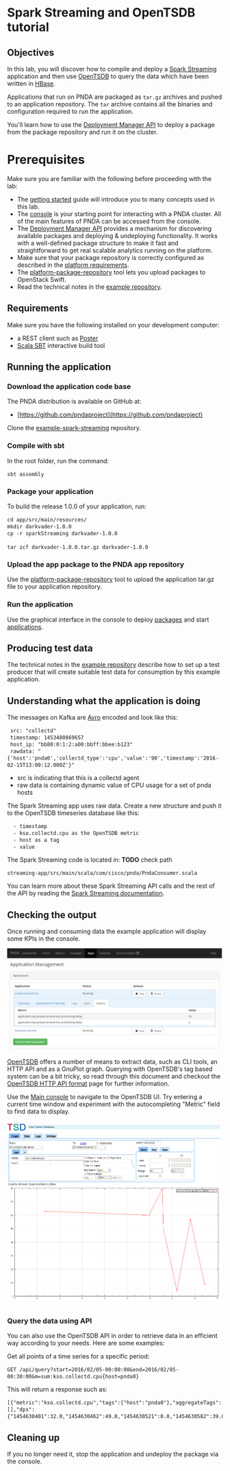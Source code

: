 # Spark Streaming and OpenTSDB tutorial

## Objectives

In this lab, you will discover how to compile and deploy a [Spark Streaming](../repos/example-spark-streaming/README.md) application and then use [OpenTSDB](../timeseries/opentsdb.md) to query the data which have been written in [HBase](https://hbase.apache.org/).

Applications that run on PNDA are packaged as `tar.gz` archives and pushed to an application repository. The `tar` archive contains all the binaries and configuration required to run the application. 

You'll learn how to use the [Deployment Manager API](../repos/platform-deployment-manager/README.md) to deploy a  package from the package repository and run it on the cluster.

# Prerequisites

Make sure you are familiar with the following before proceeding with the lab:

- The [getting started](../gettingstarted/README.md) guide will introduce you to many concepts used in this lab.
- The [console](../console/README.md) is your starting point for interacting with a PNDA cluster. All of the main features of PNDA can be accessed from the console.
- The [Deployment Manager API](../repos/platform-deployment-manager/README.md) provides a mechanism for discovering available packages and deploying & undeploying functionality. It works with a well-defined package structure to make it fast and straightforward to get real scalable analytics running on the platform.
- Make sure that your package repository is correctly configured as described in the [platform requirements](../provisioning/platform_requirements.md).
- The [platform-package-repository](../repos/platform-package-repository/README.md) tool lets you upload packages to OpenStack Swift. 
- Read the technical notes in the [example repository](../repos/example-kafka-spark-opentsdb-app/README.md).

## Requirements

Make sure you have the following installed on your development computer: 

- a REST client such as [Poster](https://addons.mozilla.org/en-US/firefox/addon/poster/)
- [Scala SBT](http://www.scala-sbt.org) interactive build tool

## Running the application

### Download the application code base

The PNDA distribution is available on GitHub at:

 * [https://github.com/pndaproject](https://github.com/pndaproject)

Clone the [example-spark-streaming](../repos/example-kafka-spark-opentsdb-app/README.md) repository. 

### Compile with sbt

In the root folder, run the command:
```
sbt assembly
```

### Package your application

To build the release 1.0.0 of your application, run:

```
cd app/src/main/resources/
mkdir darkvader-1.0.0
cp -r sparkStreaming darkvader-1.0.0

tar zcf darkvader-1.0.0.tar.gz darkvader-1.0.0
```

### Upload the app package to the PNDA app repository

Use the [platform-package-repository](../repos/platform-package-repository/README.md) tool to upload the application tar.gz file to your application repository.

### Run the application

Use the graphical interface in the console to deploy [packages](../console/packages.md) and start [applications](../console/applications.md). 

## Producing test data

The technical notes in the [example repository](../repos/example-kafka-spark-opentsdb-app/README.md) describe how to set up a test producer that will create suitable test data for consumption by this example application.

## Understanding what the application is doing

The messages on Kafka are [Avro](https://avro.apache.org/docs/current/) encoded and look like this:
``` 
 src: "collectd"
 timestamp: 1453480869657
 host_ip: "bb80:0:1:2:a00:bbff:bbee:b123"
 rawdata: "{'host':'pnda0','collectd_type':'cpu','value':'90','timestamp':'2016-02-15T13:00:12.000Z'}"
```
 - src is indicating that this is a collectd agent
 - raw data is containing dynamic value of CPU usage for a set of pnda hosts


The Spark Streaming app uses raw data. Create a new structure and push it to the OpenTSDB timeseries database like this:
```
  - timestamp
  - kso.collectd.cpu as the OpenTSDB metric
  - host as a tag
  - value
```

The Spark Streaming code is located in: **TODO** check path
```
streaming-app/src/main/scala/com/cisco/pnda/PndaConsumer.scala
```
You can learn more about these Spark Streaming API calls and the rest of the API by reading the [Spark Streaming documentation](http://spark.apache.org/docs/1.3.0/streaming-programming-guide.html).


## Checking the output

Once running and consuming data the example application will display some KPIs in the console.

![](../images/kso-summary.png)

[OpenTSDB](../timeseries/opentsdb.md) offers a number of means to extract data, such as CLI tools, an HTTP API and as a GnuPlot graph. Querying with OpenTSDB's tag based system can be a bit tricky, so read through this document and checkout the [OpenTSDB HTTP API format](thttp://opentsdb.net/docs/build/html/user_guide/query/index.html) page for further information.

Use the [Main console](../console/README.md) to navigate to the OpenTSDB UI. Try entering a current time window and experiment with the autocompleting "Metric" field to find data to display.

![](../images/kso-tsd.png)


### Query the data using API

You can also use the OpenTSDB API in order to retrieve data in an efficient way according to your needs. Here are some examples:

Get all points of a time series for a specific period:
```
GET /api/query?start=2016/02/05-00:00:00&end=2016/02/05-00:30:00&m=sum:kso.collectd.cpu{host=pnda0}
```
This will return a response such as:
```
[{"metric":"kso.collectd.cpu","tags":{"host":"pnda0"},"aggregateTags":[],"dps":{"1454630401":32.0,"1454630462":49.0,"1454630521":0.0,"1454630582":39.0,"1454630642":13.0,"1454630701":9.0,"1454630762":11.0,"1454630821":6.0,"1454630882":69.0,"1454630942":29.0,"1454631001":27.0,"1454631062":77.0,"1454631121":73.0,"1454631182":12.0,"1454631241":2.0,"1454631302":5.0,"1454631362":48.0,"1454631421":14.0,"1454631482":46.0,"1454631541":93.0,"1454631602":75.0,"1454631661":3.0,"1454631722":26.0,"1454631781":33.0,"1454631842":9.0,"1454631901":67.0,"1454631962":55.0,"1454632021":90.0,"1454632082":10.0,"1454632141":64.0}}]
```

## Cleaning up

If you no longer need it, stop the application and undeploy the package via the console.
